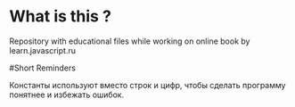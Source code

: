 # What is this ?
Repository with educational files while working on online book by learn.javascript.ru


#Short Reminders

Константы используют вместо строк и цифр, чтобы сделать программу понятнее и избежать ошибок.
